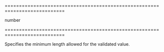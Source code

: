 <!--**
/*-------------------------------------------
    Auto-generated file. Do not modify.
-------------------------------------------

**-->
===========================================================================
<!--type-->number<!--/type-->
===========================================================================

<!--shortDescription-->
Specifies the minimum length allowed for the validated value.
<!--/shortDescription-->

<!--fullDescription-->

<!--/fullDescription-->